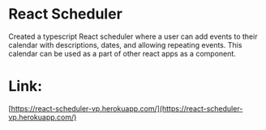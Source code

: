 # React Scheduler

Created a typescript React scheduler where a user can add events to their calendar with descriptions, dates, and allowing repeating events. This calendar can be used as a part of other react apps as a component.

# Link:
[https://react-scheduler-vp.herokuapp.com/](https://react-scheduler-vp.herokuapp.com/)
